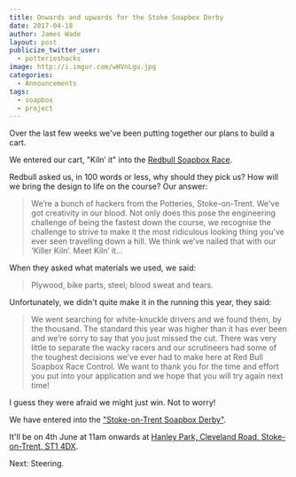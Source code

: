 ```yaml
---
title: Onwards and upwards for the Stoke Soapbox Derby
date: 2017-04-18
author: James Wade
layout: post
publicize_twitter_user:
  - potterieshacks
image: http://i.imgur.com/wHVnLgu.jpg
categories:
  - Announcements
tags:
  - soapbox
  - project
---
```


Over the last few weeks we've been putting together our plans to build a cart.

We entered our cart, "Kiln’ it" into the [Redbull Soapbox Race](http://www.redbullsoapboxrace.com/).

<!--more-->

Redbull asked us, in 100 words or less, why should they pick us? How will we bring the design to life on the course? Our answer:

> We’re a bunch of hackers from the Potteries, Stoke-on-Trent. We’ve got creativity in our blood. Not only does this pose the engineering challenge of being the fastest down the course, we recognise the challenge to strive to make it the most ridiculous looking thing you’ve ever seen travelling down a hill. We think we’ve nailed that with our ‘Killer Kiln’. Meet Kiln’ it…

When they asked what materials we used, we said:

> Plywood, bike parts, steel; blood sweat and tears.
    
Unfortunately, we didn't quite make it in the running this year, they said:
    
> We went searching for white-knuckle drivers and we found them, by the thousand. The standard this year was higher than it has ever been and we’re sorry to say that you just missed the cut. There was very little to separate the wacky racers and our scrutineers had some of the toughest decisions we’ve ever had to make here at Red Bull Soapbox Race Control. We want to thank you for the time and effort you put into your application and we hope that you will try again next time! 

I guess they were afraid we might just win. Not to worry!

We have entered into the ["Stoke-on-Trent Soapbox Derby"](https://www.facebook.com/events/859068430862950/).

It'll be on 4th June at 11am onwards at [Hanley Park, Cleveland Road, Stoke-on-Trent, ST1 4DX](http://w3w.co/makes.cups.pace).

<blockquote class="imgur-embed-pub" lang="en" data-id="a/AT4NW"><a href="//imgur.com/AT4NW"></a></blockquote><script async src="//s.imgur.com/min/embed.js" charset="utf-8"></script>

Next: Steering.